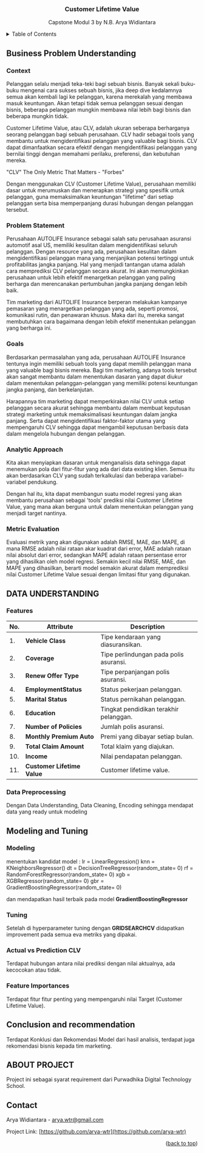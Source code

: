 <a id="readme-top"></a>


<h3 align="center">Customer Lifetime Value</h3>

  <p align="center">
    Capstone Modul 3
    by N.B. Arya Widiantara
  </p>
</div>



<!-- TABLE OF CONTENTS -->
<details>
  <summary>Table of Contents</summary>
  <ol>
    <li>
      <a href="#business-problem-understanding">Business Problem Understanding</a>
      <ul>
        <li><a href="#context">Context</a></li>
        <li><a href="#problem-statement">Problem Statement</a></li>
        <li><a href="#goals">Goals</a></li>
        <li><a href="#analytic-approach">Analytic Approach</a></li>
        <li><a href="#metric-evaluation">Metric Evaluation</a></li>
      </ul>
    </li>
    <li>
      <a href="#data-understanding">Data Understanding</a>
      <ul>
        <li><a href="#features">Features</a></li>
        <li><a href="#data-preprocessing">Data Preprocessing</a></li>
      </ul>
    </li>
    <li>
      <a href="#modeling-and-tuning">Modeling & Tuning</a>
      <ul>
        <li><a href="#modeling">Modeling</a></li>
        <li><a href="#tuning">Tuning</a></li>
        <li><a href="#actual-vs-prediction-clv">Actual vs Prediction CLV</a></li>
        <li><a href="#feature-importances">Feature Importances</a></li>
      </ul>
    </li>
    <li><a href="#conclusion-and-recommendation">Conclusion & Recommendation</a></li>
  </ol>
</details>



<!-- Business Problem Understanding -->
## Business Problem Understanding

### Context

Pelanggan selalu menjadi teka-teki bagi sebuah bisnis. Banyak sekali buku-buku mengenai cara sukses sebuah bisnis, jika deep dive kedalamnya semua akan kembali lagi ke pelanggan, karena merekalah yang membawa masuk keuntungan. Akan tetapi tidak semua pelanggan sesuai dengan bisnis, beberapa pelanggan mungkin membawa nilai lebih bagi bisnis dan beberapa mungkin tidak.

Customer Lifetime Value, atau CLV, adalah ukuran seberapa berharganya seorang pelanggan bagi sebuah perusahaan. CLV hadir sebagai tools yang membantu untuk mengidentifikasi pelanggan yang valuable bagi bisnis. CLV dapat dimanfaatkan secara efektif dengan mengidentifikasi pelanggan yang bernilai tinggi dengan memahami perilaku, preferensi, dan kebutuhan mereka.

"CLV" The Only Metric That Matters - "Forbes"

Dengan menggunakan CLV (Customer Lifetime Value), perusahaan memiliki dasar untuk merumuskan dan menerapkan strategi yang spesifik untuk pelanggan, guna memaksimalkan keuntungan "lifetime" dari setiap pelanggan serta bisa memperpanjang durasi hubungan dengan pelanggan tersebut.

### Problem Statement

Perusahaan AUTOLIFE Insurance sebagai salah satu perusahaan asuransi automotif asal US, memiliki kesulitan dalam mengidentifikasi seluruh pelanggan. Dengan resource yang ada, perusahaan kesulitan dalam mengidentifikasi pelanggan mana yang menjanjikan potensi tertinggi untuk profitabilitas jangka panjang. Hal yang menjadi tantangan utama adalah cara memprediksi CLV pelanggan secara akurat. Ini akan memungkinkan perusahaan untuk lebih efektif menargetkan pelanggan yang paling berharga dan merencanakan pertumbuhan jangka panjang dengan lebih baik.

Tim marketing dari AUTOLIFE Insurance berperan melakukan kampanye pemasaran yang menargetkan pelanggan yang ada, seperti promosi, komunikasi rutin, dan penawaran khusus. Maka dari itu, mereka sangat membutuhkan cara bagaimana dengan lebih efektif menentukan pelanggan yang berharga ini.

### Goals

Berdasarkan permasalahan yang ada, perusahaan AUTOLIFE Insurance tentunya ingin memiliki sebuah tools yang dapat memilih pelanggan mana yang valuable bagi bisnis mereka. Bagi tim marketing, adanya tools tersebut akan sangat membantu dalam menentukan dasaran yang dapat diukur dalam menentukan pelanggan-pelanggan yang memiliki potensi keuntungan jangka panjang, dan berkelanjutan.

Harapannya tim marketing dapat memperkirakan nilai CLV untuk setiap pelanggan secara akurat sehingga membantu dalam membuat keputusan strategi marketing untuk memaksimalisasi keuntungan dalam jangka panjang. Serta dapat mengidentifikasi faktor-faktor utama yang mempengaruhi CLV sehingga dapat mengambil keputusan berbasis data dalam mengelola hubungan dengan pelanggan.

### Analytic Approach

Kita akan menyiapkan dasaran untuk menganalisis data sehingga dapat menemukan pola dari fitur-fitur yang ada dari data existing klien. Semua itu akan berdasarkan CLV yang sudah terkalkulasi dan beberapa variabel-variabel pendukung.

Dengan hal itu, kita dapat membangun suatu model regresi yang akan membantu perusahaan sebagai 'tools' prediksi nilai Customer Lifetime Value, yang mana akan berguna untuk dalam menentukan pelanggan yang menjadi target nantinya.

### Metric Evaluation

Evaluasi metrik yang akan digunakan adalah RMSE, MAE, dan MAPE, di mana RMSE adalah nilai rataan akar kuadrat dari error, MAE adalah rataan nilai absolut dari error, sedangkan MAPE adalah rataan persentase error yang dihasilkan oleh model regresi. Semakin kecil nilai RMSE, MAE, dan MAPE yang dihasilkan, berarti model semakin akurat dalam memprediksi nilai Customer Lifetime Value sesuai dengan limitasi fitur yang digunakan.


<!-- DATA UNDERSTANDING -->
## DATA UNDERSTANDING

### Features

| No. | **Attribute**    | **Description**                                          |
|-----| ---------------- | -------------------------------------------------------- |
| 1.  | **Vehicle Class**       | Tipe kendaraan yang diasuransikan.                |
| 2.  | **Coverage**     | Tipe perlindungan pada polis asuransi.                      |
| 3.  | **Renew Offer Type**   | Tipe perpanjangan polis asuransi.                      |
| 4.  | **EmploymentStatus**     | Status pekerjaan pelanggan. |
| 5.  | **Marital Status** | Status pernikahan pelanggan.             |
| 6.  | **Education**      | Tingkat pendidikan terakhir pelanggan.                  |
| 7.  | **Number of Policies**         | Jumlah polis asuransi.                     |
| 8.  | **Monthly Premium Auto**       | Premi yang dibayar setiap bulan.                   |
| 9.  | **Total Claim Amount**    | Total klaim yang diajukan.                |
| 10.  | **Income**     | Nilai pendapatan pelanggan.           |
| 11.  | **Customer Lifetime Value**  | Customer lifetime value.                   |

### Data Preprocessing

Dengan Data Understanding, Data Cleaning, Encoding sehingga mendapat data yang ready untuk modeling

<!-- Modeling and Tuning -->
## Modeling and Tuning

### Modeling

menentukan kandidat model : 
lr = LinearRegression()
knn = KNeighborsRegressor()
dt = DecisionTreeRegressor(random_state= 0)
rf = RandomForestRegressor(random_state= 0)
xgb = XGBRegressor(random_state= 0)
gbr = GradientBoostingRegressor(random_state= 0)

dan mendapatkan hasil terbaik pada model **GradientBoostingRegressor**

### Tuning

Setelah di hyperparameter tuning dengan **GRIDSEARCHCV** didapatkan improvement pada semua eva metriks yang dipakai.

### Actual vs Prediction CLV

Terdapat hubungan antara nilai prediksi dengan nilai aktualnya, ada kecocokan atau tidak.

### Feature Importances

Terdapat fitur fitur penting yang mempengaruhi nilai Target (Customer Lifetime Value).

<!-- Conclusion and recommendation -->
## Conclusion and recommendation

Terdapat Konklusi dan Rekomendasi Model dari hasil analisis, terdapat juga rekomendasi bisnis kepada tim marketing.



<!-- ABOUT PROJECT -->
## ABOUT PROJECT

Project ini sebagai syarat requirement dari Purwadhika Digital Technology School.


<!-- CONTACT -->
## Contact

Arya Widiantara - arya.wtr@gmail.com

Project Link: [https://github.com/arya-wtr](https://github.com/arya-wtr)

<p align="right">(<a href="#readme-top">back to top</a>)</p>
